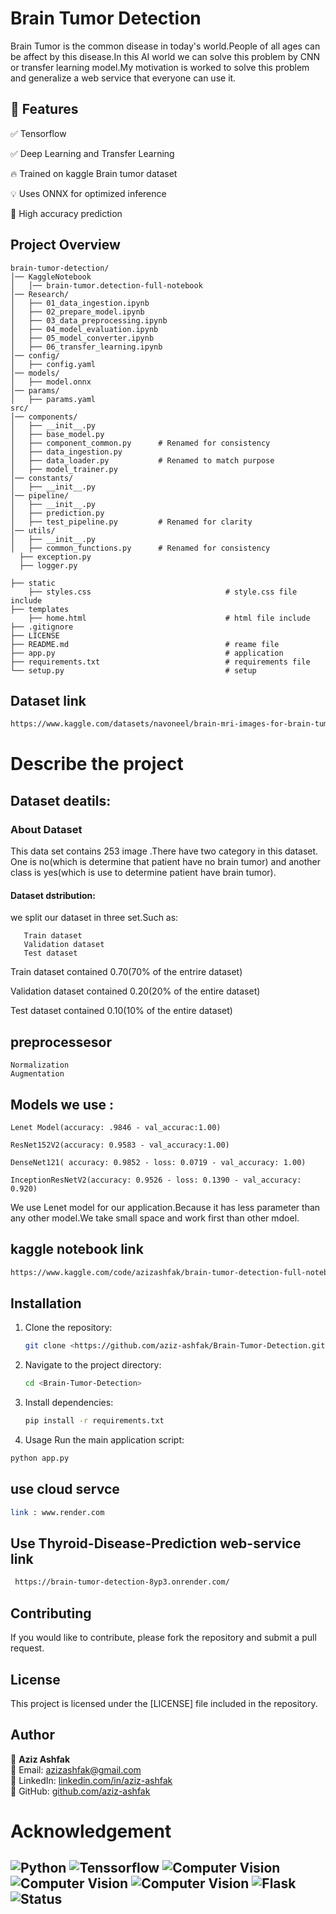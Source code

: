 # Brain Tumor Detection
Brain Tumor is the common disease in today's world.People of all ages can be affect by this disease.In this AI world we can solve this problem by CNN or transfer learning model.My motivation is worked to solve this problem and generalize a web service that everyone can use it.
## 📌 Features

✅ Tensorflow

✅ Deep Learning and Transfer Learning

🔥 Trained on kaggle Brain tumor dataset

💡 Uses ONNX for optimized inference  

🎯 High accuracy prediction  
## Project Overview
```
brain-tumor-detection/
│── KaggleNotebook
│   │── brain-tumor.detection-full-notebook
│── Research/
│   ├── 01_data_ingestion.ipynb
│   ├── 02_prepare_model.ipynb
│   ├── 03_data_preprocessing.ipynb
│   ├── 04_model_evaluation.ipynb
│   ├── 05_model_converter.ipynb
│   ├── 06_transfer_learning.ipynb
│── config/
│   ├── config.yaml
│── models/
│   ├── model.onnx
│── params/
│   ├── params.yaml
src/
│── components/
│   ├── __init__.py
│   ├── base_model.py
│   ├── component_common.py      # Renamed for consistency
│   ├── data_ingestion.py
│   ├── data_loader.py           # Renamed to match purpose
│   ├── model_trainer.py
│── constants/
│   ├── __init__.py
│── pipeline/
│   ├── __init__.py
│   ├── prediction.py
│   ├── test_pipeline.py         # Renamed for clarity
│── utils/
│   ├── __init__.py
│   ├── common_functions.py      # Renamed for consistency
  ├── exception.py
  ├── logger.py
  
├── static
    ├── styles.css                              # style.css file include     
├── templates
    ├── home.html                               # html file include           
├── .gitignore             
├── LICENSE                                    
├── README.md                                   # reame file
├── app.py                                      # application 
├── requirements.txt                            # requirements file
└── setup.py                                    # setup 
```

## Dataset link 

```bash
https://www.kaggle.com/datasets/navoneel/brain-mri-images-for-brain-tumor-detection
```
# Describe the project
## Dataset deatils:
### About Dataset
This data set contains 253 image .There have two category in this dataset. One is no(which is determine that patient  have no brain tumor) and another class is yes(which is use to determine patient  have brain tumor).

#### Dataset dstribution:
we split our dataset in three set.Such as:

       Train dataset
       Validation dataset
       Test dataset 

Train dataset contained 0.70(70% of the entrire dataset)

Validation dataset contained 0.20(20% of the entire dataset)

Test dataset contained 0.10(10% of the entire dataset)



## preprocessesor 
    Normalization
    Augmentation
## Models we use :
    Lenet Model(accuracy: .9846 - val_accurac:1.00)

    ResNet152V2(accuracy: 0.9583 - val_accuracy:1.00) 

    DenseNet121( accuracy: 0.9852 - loss: 0.0719 - val_accuracy: 1.00)
 
    InceptionResNetV2(accuracy: 0.9526 - loss: 0.1390 - val_accuracy: 0.920)  

We use Lenet model for our application.Because it has less parameter than any other model.We take small space and work first than other mdoel.

## kaggle notebook link
```bash 
https://www.kaggle.com/code/azizashfak/brain-tumor-detection-full-notebook/notebook
```

## Installation
1. Clone the repository:
   ```bash
   git clone <https://github.com/aziz-ashfak/Brain-Tumor-Detection.git>
   ```
2. Navigate to the project directory:
   ```bash
   cd <Brain-Tumor-Detection>
   ```
3. Install dependencies:
   ```bash
   pip install -r requirements.txt
4. Usage
Run the main application script:
```bash
python app.py
   ```

## use cloud servce 
```bash 
link : www.render.com
```
## Use Thyroid-Disease-Prediction web-service link

```bash
 https://brain-tumor-detection-8yp3.onrender.com/
```
## Contributing
If you would like to contribute, please fork the repository and submit a pull request.

## License
This project is licensed under the [LICENSE] file included in the repository.

## Author

👤 **Aziz Ashfak**  
📧 Email: [azizashfak@gmail.com](mailto:azizashfak@gmail.com)  
🔗 LinkedIn: [linkedin.com/in/aziz-ashfak](https://www.linkedin.com/in/aziz-ashfak/)  
🐙 GitHub: [github.com/aziz-ashfak](https://github.com/aziz-ashfak/) 

# Acknowledgement 
![Python](https://img.shields.io/badge/Python-3.10%2B-blue) 
![Tenssorflow](https://img.shields.io/badge/Tenssorflow%20-orange)
![Computer Vision](https://img.shields.io/badge/Deep%20Learning-Tansfer%20Learning-red)
![Computer Vision](https://img.shields.io/badge/Lenet%20-DenseNet-blue)
![Computer Vision](https://img.shields.io/badge/Resnet%20-InceptionResNet-blue)
![Flask](https://img.shields.io/badge/Flask-Web%20App-orange)
![Status](https://img.shields.io/badge/Status-Active-brightgreen)
---
